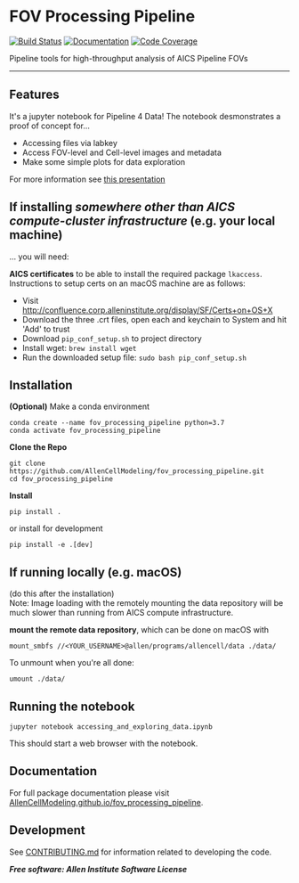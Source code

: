 # FOV Processing Pipeline

[![Build Status](https://github.com/gregjohnso/fov_processing_pipeline/workflows/Build%20Master/badge.svg)](https://github.com/gregjohnso/fov_processing_pipeline/actions)
[![Documentation](https://github.com/gregjohnso/fov_processing_pipeline/workflows/Documentation/badge.svg)](https://gregjohnso.github.io/fov_processing_pipeline)
[![Code Coverage](https://codecov.io/gh/gregjohnso/fov_processing_pipeline/branch/master/graph/badge.svg)](https://codecov.io/gh/gregjohnso/fov_processing_pipeline)

Pipeline tools for high-throughput analysis of AICS Pipeline FOVs

---

## Features
It's a jupyter notebook for Pipeline 4 Data!
The notebook desmonstrates a proof of concept for...
* Accessing files via labkey
* Access FOV-level and Cell-level images and metadata
* Make some simple plots for data exploration

For more information see [this presentation](https://docs.google.com/presentation/d/13nFQ0KDxBti7Vgont6fcrv0gaE3NaGr-Deb-aNl2xLY/edit?usp=sharing)


## If installing *somewhere other than AICS compute-cluster infrastructure* (e.g. your local machine)
... you will need:

**AICS certificates** to be able to install the required package `lkaccess`. Instructions to setup certs on an macOS machine are as follows:

- Visit http://confluence.corp.alleninstitute.org/display/SF/Certs+on+OS+X
- Download the three .crt files, open each and keychain to System and hit 'Add' to trust
- Download `pip_conf_setup.sh` to project directory
- Install wget: `brew install wget`
- Run the downloaded setup file: `sudo bash pip_conf_setup.sh`

## Installation
**(Optional)** Make a conda environment
```
conda create --name fov_processing_pipeline python=3.7  
conda activate fov_processing_pipeline
```

**Clone the Repo**
```
git clone https://github.com/AllenCellModeling/fov_processing_pipeline.git
cd fov_processing_pipeline
```

**Install**  

```
pip install .
```
or install for development
```
pip install -e .[dev]
```

## If running locally (e.g. macOS)
(do this after the installation)  
Note: Image loading with the remotely mounting the data repository will be much slower than running from AICS compute infrastructure.

**mount the remote data repository**, which can be done on macOS with 

```
mount_smbfs //<YOUR_USERNAME>@allen/programs/allencell/data ./data/
```

To unmount when you're all done:

```
umount ./data/
```

## Running the notebook
```
jupyter notebook accessing_and_exploring_data.ipynb
```
This should start a web browser with the notebook.

## Documentation
For full package documentation please visit [AllenCellModeling.github.io/fov_processing_pipeline](https://AllenCellModeling.github.io/fov_processing_pipeline).

## Development
See [CONTRIBUTING.md](CONTRIBUTING.md) for information related to developing the code.

***Free software: Allen Institute Software License***


